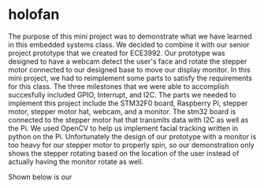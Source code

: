 # holofan

The purpose of this mini project was to demonstrate what we have learned in this embedded systems class. We decided to combine it with our senior project prototype that we created for ECE3992. Our prototype was designed to have a webcam detect the user's face and rotate the stepper motor connected to our designed base to move our display monitor. In this mini project, we had to reimplement some parts to satisfy the requirements for this class. The three milestones that we were able to accomplish  succesfully included GPIO, Interrupt, and I2C. The parts we needed to implement this project include the STM32F0 board, Raspberry Pi, stepper motor, stepper motor hat, webcam, and a monitor. The stm32 board is connected to the stepper motor hat that transmits data with I2C as well as the Pi. We used OpenCV to help us implement facial tracking written in python on the Pi. Unfortunately the design of our prototype with a monitor is too heavy for our stepper motor to properly spin, so our demonstration only shows the stepper rotating based on the location of the user instead of actually having the monitor rotate as well. 

Shown below is our 
